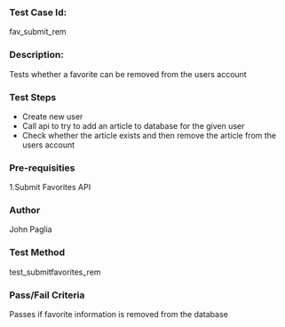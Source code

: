 ### Test Case Id: 
fav_submit_rem

### Description:
Tests whether a favorite can be removed from the users account

### Test Steps
- Create new user
- Call api to try to add an article to database for the given user
- Check whether the article exists and then remove the article from the users account

### Pre-requisities
1.Submit Favorites API

### Author
John Paglia

### Test Method
test_submitfavorites_rem

### Pass/Fail Criteria
Passes if favorite information is removed from the database